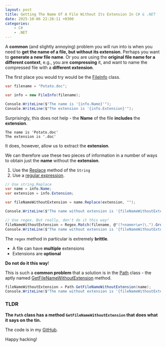 ```yaml
---
layout: post
title: Getting The Name Of A File Without Its Extension In C# & .NET
date: 2025-10-06 22:28:11 +0300
categories:
    - C#
    - .NET
---
```


A **common** (and slightly annoying) problem you will run into is when you need to **get the name of a file, but without its extension**. Perhaps you want to **generate a new file name**. Or you are using the **original file name for a different context**, e.g., you are **compressing** it, and want to name the compressed file with a **different extension**.

The first place you would try would be the [FileInfo](https://learn.microsoft.com/en-us/dotnet/api/system.io.fileinfo?view=net-9.0) class.

```c#
var filename = "Potato.doc";

var info = new FileInfo(filename);

Console.WriteLine($"The name is '{info.Name}'");
Console.WriteLine($"The extension is '{info.Extension}'");
```

Surprisingly, this does not help - the **Name** of the file **includes** the **extension**.

```plaintext
The name is 'Potato.doc'
The extension is '.doc'
```

It does, however, allow us to extract the **extension**.

We can therefore use these two pieces of information in a number of ways to obtain just the **name** without the **extension**.

1. Use the [Replace](https://learn.microsoft.com/en-us/dotnet/api/system.string.replace?view=net-9.0) method of the `String`
2. Use a [regular expression](https://learn.microsoft.com/en-us/dotnet/standard/base-types/regular-expression-language-quick-reference).

```c#
// Use string.Replace
var name = info.Name;
var extension = info.Extension;

var fileNameWithoutExtension = name.Replace(extension, "");

Console.WriteLine($"The name without extension is '{fileNameWithoutExtension}'");

// Use regex. But really, don't do it this way!
fileNameWithoutExtension = Regex.Match(filename, @"(?<name>\w+)\.").Groups["name"].Value;
Console.WriteLine($"The name without extension is '{fileNameWithoutExtension}'");
```

The `regex` method in particular is extremely **brittle**. 

- A file can have **multiple** extensions
- Extensions are **optional**

**Do not do it this way**!

This is such a **common problem** that a solution is in the [Path](https://learn.microsoft.com/en-us/dotnet/api/system.io.path?view=net-9.0) class - the aptly named [GetFileNameWithoutExtension]() method.

```c#
fileNameWithoutExtension = Path.GetFileNameWithoutExtension(name);
Console.WriteLine($"The name without extension is '{fileNameWithoutExtension}'");
```

### TLDR

**The `Path` class has a method `GetFileNameWithoutExtension` that does what it says on the tin.**

The code is in my [GitHub](https://github.com/conradakunga/BlogCode/tree/master/2025-10-06%20-%20FileNameWithoutExtension).

Happy hacking!
